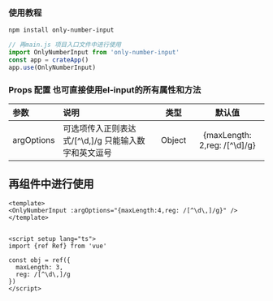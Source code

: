

### 使用教程
```bash
npm install only-number-input
```





```javascript
// 再main.js 项目入口文件中进行使用
import OnlyNumberInput from 'only-number-input'
const app = crateApp()
app.use(OnlyNumberInput)
```

### Props 配置 也可直接使用el-input的所有属性和方法

| 参数 | 说明                         |  类型   | 默认值 |
| :--- | :--------------------------- | :-----: | :----: |
| argOptions       | 可选项传入正则表达式/[^\d\,]/g 只能输入数字和英文逗号 |  Object  |   {maxLength: 2,reg: /[^\d]/g}   |

## 再组件中进行使用

```vue3
<template>
<OnlyNumberInput :argOptions="{maxLength:4,reg: /[^\d\,]/g}" />
</template>


<script setup lang="ts">
import {ref Ref} from 'vue'

const obj = ref({
  maxLength: 3,
  reg: /[^\d\,]/g
})
</script>
```
